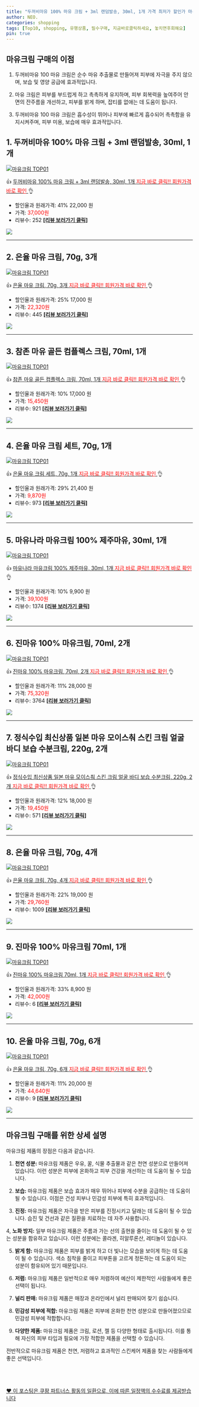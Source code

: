 ```yaml
---
title: "두꺼비마유 100% 마유 크림 + 3ml 랜덤발송, 30ml, 1개 가격 최저가 할인가 마유크림 최저가 추천 제품 비교"
author: NEO.
categories: shopping
tags: [Top10, shopping, 유행상품, 필수구매, 지금바로클릭하세요, 놓치면후회해요]
pin: true
---
```

## 마유크림 구매의 이점
1. 두꺼비마유 100 마유 크림은 순수 마유 추출물로 만들어져 피부에 자극을 주지 않으며, 보습 및 영양 공급에 효과적입니다.


2. 마유 크림은 피부를 부드럽게 하고 촉촉하게 유지하며, 피부 회복력을 높여주어 안면의 잔주름을 개선하고, 피부를 밝게 하며, 잡티를 없애는 데 도움이 됩니다.


3. 두꺼비마유 100 마유 크림은 흡수성이 뛰어나 피부에 빠르게 흡수되어 촉촉함을 유지시켜주며, 피부 미용, 보습에 매우 효과적입니다.

   

## 1. 두꺼비마유 100% 마유 크림 + 3ml 랜덤발송, 30ml, 1개

[![마유크림 TOP01](https://thumbnail9.coupangcdn.com/thumbnails/remote/490x490ex/image/retail/images/5309376305212260-3b7e71ea-890f-4ce4-8d21-9ae362b2e7c1.jpg)](https://link.coupang.com/re/AFFSDP?lptag=AF3617701&subid=GithubCoopas&pageKey=5926462847&traceid=V0-153&itemId=10518413658&vendorItemId=77800017727)


👍 [두꺼비마유 100% 마유 크림 + 3ml 랜덤발송, 30ml, 1개 <font color=red> 지금 바로 클릭!! 회원가격 바로 확인 </font> ](https://link.coupang.com/re/AFFSDP?lptag=AF3617701&subid=GithubCoopas&pageKey=5926462847&traceid=V0-153&itemId=10518413658&vendorItemId=77800017727) 👌 


- 할인율과 원래가격: 41%  22,000   원
- 가격: <span style='color:red'>37,000원</span>
- 리뷰수: 252  [**[리뷰 보러가기 클릭]**](https://link.coupang.com/re/AFFSDP?lptag=AF3617701&subid=GithubCoopas&pageKey=5926462847&traceid=V0-153&itemId=10518413658&vendorItemId=77800017727)

[![](/discount_price.png)](https://link.coupang.com/re/AFFSDP?lptag=AF3617701&subid=GithubCoopas&pageKey=5926462847&traceid=V0-153&itemId=10518413658&vendorItemId=77800017727)

---


   

## 2. 은율 마유 크림, 70g, 3개

[![마유크림 TOP01](https://thumbnail8.coupangcdn.com/thumbnails/remote/490x490ex/image/retail/images/5658073043691964-05063f65-1a9f-49dd-a1c7-8bff7ed04d35.jpg)](https://link.coupang.com/re/AFFSDP?lptag=AF3617701&subid=GithubCoopas&pageKey=2500167&traceid=V0-153&itemId=11514080&vendorItemId=3017395378)


👍 [은율 마유 크림, 70g, 3개 <font color=red> 지금 바로 클릭!! 회원가격 바로 확인 </font> ](https://link.coupang.com/re/AFFSDP?lptag=AF3617701&subid=GithubCoopas&pageKey=2500167&traceid=V0-153&itemId=11514080&vendorItemId=3017395378) 👌 


- 할인율과 원래가격: 25%  17,000   원
- 가격: <span style='color:red'>22,320원</span>
- 리뷰수: 445  [**[리뷰 보러가기 클릭]**](https://link.coupang.com/re/AFFSDP?lptag=AF3617701&subid=GithubCoopas&pageKey=2500167&traceid=V0-153&itemId=11514080&vendorItemId=3017395378)

[![](/discount_price.png)](https://link.coupang.com/re/AFFSDP?lptag=AF3617701&subid=GithubCoopas&pageKey=2500167&traceid=V0-153&itemId=11514080&vendorItemId=3017395378)

---


   

## 3. 참존 마유 골든 컴플렉스 크림, 70ml, 1개

[![마유크림 TOP01](https://thumbnail10.coupangcdn.com/thumbnails/remote/490x490ex/image/retail/images/2020/06/02/14/4/2276fcc7-8c0d-4230-b3d2-4d016daa90ae.jpg)](https://link.coupang.com/re/AFFSDP?lptag=AF3617701&subid=GithubCoopas&pageKey=7385218957&traceid=V0-153&itemId=17909246888&vendorItemId=70807445511)


👍 [참존 마유 골든 컴플렉스 크림, 70ml, 1개 <font color=red> 지금 바로 클릭!! 회원가격 바로 확인 </font> ](https://link.coupang.com/re/AFFSDP?lptag=AF3617701&subid=GithubCoopas&pageKey=7385218957&traceid=V0-153&itemId=17909246888&vendorItemId=70807445511) 👌 


- 할인율과 원래가격: 10%  17,000   원
- 가격: <span style='color:red'>15,450원</span>
- 리뷰수: 921  [**[리뷰 보러가기 클릭]**](https://link.coupang.com/re/AFFSDP?lptag=AF3617701&subid=GithubCoopas&pageKey=7385218957&traceid=V0-153&itemId=17909246888&vendorItemId=70807445511)

[![](/discount_price.png)](https://link.coupang.com/re/AFFSDP?lptag=AF3617701&subid=GithubCoopas&pageKey=7385218957&traceid=V0-153&itemId=17909246888&vendorItemId=70807445511)

---


   

## 4. 은율 마유 크림 세트, 70g, 1개

[![마유크림 TOP01](https://thumbnail6.coupangcdn.com/thumbnails/remote/490x490ex/image/product/image/vendoritem/2019/06/19/3000271627/f378a2c0-3c3d-43db-a0d4-0b8041e5e3cf.jpg)](https://link.coupang.com/re/AFFSDP?lptag=AF3617701&subid=GithubCoopas&pageKey=2500167&traceid=V0-153&itemId=365064&vendorItemId=77640298511)


👍 [은율 마유 크림 세트, 70g, 1개 <font color=red> 지금 바로 클릭!! 회원가격 바로 확인 </font> ](https://link.coupang.com/re/AFFSDP?lptag=AF3617701&subid=GithubCoopas&pageKey=2500167&traceid=V0-153&itemId=365064&vendorItemId=77640298511) 👌 


- 할인율과 원래가격: 29%  21,400   원
- 가격: <span style='color:red'>9,870원</span>
- 리뷰수: 973  [**[리뷰 보러가기 클릭]**](https://link.coupang.com/re/AFFSDP?lptag=AF3617701&subid=GithubCoopas&pageKey=2500167&traceid=V0-153&itemId=365064&vendorItemId=77640298511)

[![](/discount_price.png)](https://link.coupang.com/re/AFFSDP?lptag=AF3617701&subid=GithubCoopas&pageKey=2500167&traceid=V0-153&itemId=365064&vendorItemId=77640298511)

---


   

## 5. 마유나라 마유크림 100% 제주마유, 30ml, 1개

[![마유크림 TOP01](https://thumbnail6.coupangcdn.com/thumbnails/remote/490x490ex/image/retail/images/5298686941211692-c0d62aaa-7851-48c6-99e0-0f5071a37b54.jpg)](https://link.coupang.com/re/AFFSDP?lptag=AF3617701&subid=GithubCoopas&pageKey=6011579336&traceid=V0-153&itemId=10907405118&vendorItemId=78187240453)


👍 [마유나라 마유크림 100% 제주마유, 30ml, 1개 <font color=red> 지금 바로 클릭!! 회원가격 바로 확인 </font> ](https://link.coupang.com/re/AFFSDP?lptag=AF3617701&subid=GithubCoopas&pageKey=6011579336&traceid=V0-153&itemId=10907405118&vendorItemId=78187240453) 👌 


- 할인율과 원래가격: 10%  9,900   원
- 가격: <span style='color:red'>39,100원</span>
- 리뷰수: 1374  [**[리뷰 보러가기 클릭]**](https://link.coupang.com/re/AFFSDP?lptag=AF3617701&subid=GithubCoopas&pageKey=6011579336&traceid=V0-153&itemId=10907405118&vendorItemId=78187240453)

[![](/discount_price.png)](https://link.coupang.com/re/AFFSDP?lptag=AF3617701&subid=GithubCoopas&pageKey=6011579336&traceid=V0-153&itemId=10907405118&vendorItemId=78187240453)

---


   

## 6. 진마유 100% 마유크림, 70ml, 2개

[![마유크림 TOP01](https://thumbnail9.coupangcdn.com/thumbnails/remote/490x490ex/image/rs_quotation_api/wxg77hwt/a7047e773edd4247842119a6b37e1b83.jpg)](https://link.coupang.com/re/AFFSDP?lptag=AF3617701&subid=GithubCoopas&pageKey=5392791749&traceid=V0-153&itemId=8648089416&vendorItemId=75935299617)


👍 [진마유 100% 마유크림, 70ml, 2개 <font color=red> 지금 바로 클릭!! 회원가격 바로 확인 </font> ](https://link.coupang.com/re/AFFSDP?lptag=AF3617701&subid=GithubCoopas&pageKey=5392791749&traceid=V0-153&itemId=8648089416&vendorItemId=75935299617) 👌 


- 할인율과 원래가격: 11%  28,000   원
- 가격: <span style='color:red'>75,320원</span>
- 리뷰수: 3764  [**[리뷰 보러가기 클릭]**](https://link.coupang.com/re/AFFSDP?lptag=AF3617701&subid=GithubCoopas&pageKey=5392791749&traceid=V0-153&itemId=8648089416&vendorItemId=75935299617)

[![](/discount_price.png)](https://link.coupang.com/re/AFFSDP?lptag=AF3617701&subid=GithubCoopas&pageKey=5392791749&traceid=V0-153&itemId=8648089416&vendorItemId=75935299617)

---


   

## 7. 정식수입 최신상품 일본 마유 모이스춰 스킨 크림 얼굴 바디 보습 수분크림, 220g, 2개

[![마유크림 TOP01](https://thumbnail9.coupangcdn.com/thumbnails/remote/490x490ex/image/vendor_inventory/0a84/ed97ccd366015499ed4e21c3b6b91b032dc835d2e82beae41129a0403415.jpg)](https://link.coupang.com/re/AFFSDP?lptag=AF3617701&subid=GithubCoopas&pageKey=335777318&traceid=V0-153&itemId=1071412161&vendorItemId=70088900893)


👍 [정식수입 최신상품 일본 마유 모이스춰 스킨 크림 얼굴 바디 보습 수분크림, 220g, 2개 <font color=red> 지금 바로 클릭!! 회원가격 바로 확인 </font> ](https://link.coupang.com/re/AFFSDP?lptag=AF3617701&subid=GithubCoopas&pageKey=335777318&traceid=V0-153&itemId=1071412161&vendorItemId=70088900893) 👌 


- 할인율과 원래가격: 12%  18,000   원
- 가격: <span style='color:red'>19,450원</span>
- 리뷰수: 571  [**[리뷰 보러가기 클릭]**](https://link.coupang.com/re/AFFSDP?lptag=AF3617701&subid=GithubCoopas&pageKey=335777318&traceid=V0-153&itemId=1071412161&vendorItemId=70088900893)

[![](/discount_price.png)](https://link.coupang.com/re/AFFSDP?lptag=AF3617701&subid=GithubCoopas&pageKey=335777318&traceid=V0-153&itemId=1071412161&vendorItemId=70088900893)

---


   

## 8. 은율 마유 크림, 70g, 4개

[![마유크림 TOP01](https://thumbnail9.coupangcdn.com/thumbnails/remote/490x490ex/image/retail/images/9d0878d9-58ff-4c47-bb3b-dfff584792a15020390259140618431.png)](https://link.coupang.com/re/AFFSDP?lptag=AF3617701&subid=GithubCoopas&pageKey=2500167&traceid=V0-153&itemId=19168656563&vendorItemId=86286939417)


👍 [은율 마유 크림, 70g, 4개 <font color=red> 지금 바로 클릭!! 회원가격 바로 확인 </font> ](https://link.coupang.com/re/AFFSDP?lptag=AF3617701&subid=GithubCoopas&pageKey=2500167&traceid=V0-153&itemId=19168656563&vendorItemId=86286939417) 👌 


- 할인율과 원래가격: 22%  19,000   원
- 가격: <span style='color:red'>29,760원</span>
- 리뷰수: 1009  [**[리뷰 보러가기 클릭]**](https://link.coupang.com/re/AFFSDP?lptag=AF3617701&subid=GithubCoopas&pageKey=2500167&traceid=V0-153&itemId=19168656563&vendorItemId=86286939417)

[![](/discount_price.png)](https://link.coupang.com/re/AFFSDP?lptag=AF3617701&subid=GithubCoopas&pageKey=2500167&traceid=V0-153&itemId=19168656563&vendorItemId=86286939417)

---


   

## 9. 진마유 100% 마유크림 70ml, 1개

[![마유크림 TOP01](https://thumbnail8.coupangcdn.com/thumbnails/remote/490x490ex/image/retail/images/2021/04/22/13/8/1226a469-1bf0-4f3a-9bfa-be7a9af8a261.jpg)](https://link.coupang.com/re/AFFSDP?lptag=AF3617701&subid=GithubCoopas&pageKey=5392791749&traceid=V0-153&itemId=8046924574&vendorItemId=75335491833)


👍 [진마유 100% 마유크림 70ml, 1개 <font color=red> 지금 바로 클릭!! 회원가격 바로 확인 </font> ](https://link.coupang.com/re/AFFSDP?lptag=AF3617701&subid=GithubCoopas&pageKey=5392791749&traceid=V0-153&itemId=8046924574&vendorItemId=75335491833) 👌 


- 할인율과 원래가격: 33%  8,900   원
- 가격: <span style='color:red'>42,000원</span>
- 리뷰수: 6  [**[리뷰 보러가기 클릭]**](https://link.coupang.com/re/AFFSDP?lptag=AF3617701&subid=GithubCoopas&pageKey=5392791749&traceid=V0-153&itemId=8046924574&vendorItemId=75335491833)

[![](/discount_price.png)](https://link.coupang.com/re/AFFSDP?lptag=AF3617701&subid=GithubCoopas&pageKey=5392791749&traceid=V0-153&itemId=8046924574&vendorItemId=75335491833)

---


   

## 10. 은율 마유 크림, 70g, 6개

[![마유크림 TOP01](https://thumbnail10.coupangcdn.com/thumbnails/remote/490x490ex/image/retail/images/4222507175577990-a8ba8720-0d78-4603-ac7c-eb2710142ce6.jpg)](https://link.coupang.com/re/AFFSDP?lptag=AF3617701&subid=GithubCoopas&pageKey=2500167&traceid=V0-153&itemId=19166817919&vendorItemId=86285154576)


👍 [은율 마유 크림, 70g, 6개 <font color=red> 지금 바로 클릭!! 회원가격 바로 확인 </font> ](https://link.coupang.com/re/AFFSDP?lptag=AF3617701&subid=GithubCoopas&pageKey=2500167&traceid=V0-153&itemId=19166817919&vendorItemId=86285154576) 👌 


- 할인율과 원래가격: 11%  20,000   원
- 가격: <span style='color:red'>44,640원</span>
- 리뷰수: 9  [**[리뷰 보러가기 클릭]**](https://link.coupang.com/re/AFFSDP?lptag=AF3617701&subid=GithubCoopas&pageKey=2500167&traceid=V0-153&itemId=19166817919&vendorItemId=86285154576)

[![](/discount_price.png)](https://link.coupang.com/re/AFFSDP?lptag=AF3617701&subid=GithubCoopas&pageKey=2500167&traceid=V0-153&itemId=19166817919&vendorItemId=86285154576)

---
## 마유크림 구매를 위한 상세 설명
마유크림 제품의 장점은 다음과 같습니다.

1. **천연 성분:** 마유크림 제품은 우유, 꿀, 식물 추출물과 같은 천연 성분으로 만들어져 있습니다. 이런 성분은 피부에 온화하고 피부 건강을 개선하는 데 도움이 될 수 있습니다.

2. **보습:** 마유크림 제품은 보습 효과가 매우 뛰어나 피부에 수분을 공급하는 데 도움이 될 수 있습니다. 이점은 건성 피부나 민감성 피부에 특히 효과적입니다.

3. **진정:** 마유크림 제품은 자극을 받은 피부를 진정시키고 달래는 데 도움이 될 수 있습니다. 습진 및 건선과 같은 질환을 치료하는 데 자주 사용합니다.

4, **노화 방지:** 일부 마유크림 제품은 주름과 가는 선의 출현을 줄이는 데 도움이 될 수 있는 성분을 함유하고 있습니다. 이런 성분에는 콜라겐, 히알루론산, 레티놀이 있습니다.

5. **밝게 함:** 마유크림 제품은 피부를 밝게 하고 더 빛나는 모습을 보이게 하는 데 도움이 될 수 있습니다. 색소 침착을 줄이고 피부톤을 고르게 정돈하는 데 도움이 되는 성분이 함유되어 있기 때문입니다.

6. **저렴:** 마유크림 제품은 일반적으로 매우 저렴하여 예산이 제한적인 사람들에게 좋은 선택이 됩니다.

7. **널리 판매:** 마유크림 제품은 매장과 온라인에서 널리 판매되어 찾기 쉽습니다.

8. **민감성 피부에 적합:** 마유크림 제품은 피부에 온화한 천연 성분으로 만들어졌으므로 민감성 피부에 적합합니다.

9. **다양한 제품:** 마유크림 제품은 크림, 로션, 젤 등 다양한 형태로 출시됩니다. 이를 통해 자신의 피부 타입과 필요에 가장 적합한 제품을 선택할 수 있습니다.

전반적으로 마유크림 제품은 천연, 저렴하고 효과적인 스킨케어 제품을 찾는 사람들에게 좋은 선택입니다.<br><br><br><br><br> [ ❤  이 포스팅은 쿠팡 파트너스 활동의 일환으로, 이에 따른 일정액의 수수료를 제공받습니다](https://link.coupang.com/a/bcEFyh)